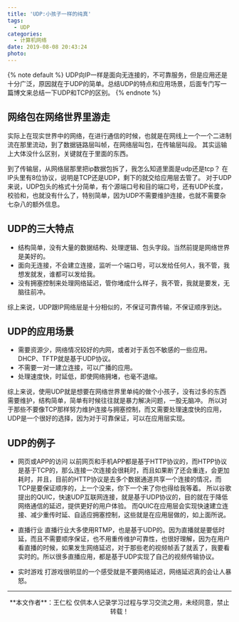 ```yaml
---
title: 'UDP:小孩子一样的纯真'
tags:
  - UDP
categories:
  - 计算机网络
date: 2019-08-08 20:43:24
photo:
---
```


{% note default %} 
UDP向IP一样是面向无连接的，不可靠服务，但是应用还是十分广泛，原因就在于UDP的简单。总结UDP的特点和应用场景，后面专门写一篇博文来总结一下UDP和TCP的区别。
{% endnote %}

<!-- more -->
## 网络包在网络世界里游走

实际上在现实世界中的网络，在进行通信的时候，也就是在网线上一个一个二进制流在那里流动，到了数据链路层叫帧，在网络层叫包，在传输层叫段。
其实运输上大体没什么区别，关键就在于里面的东西。

到了传输层，从网络层那里把ip数据包拆了，我怎么知道里面是udp还是tcp？
在IP头里有8位协议，说明是TCP还是UDP，剩下的就交给应用层去管了。
对于UDP来说，UDP包头的格式十分简单，有个源端口号和目的端口号，还有UDP长度，校验和，也就没有什么了，特别简单，因为UDP不需要维护连接，也就不需要杂七杂八的额外信息。

## UDP的三大特点

- 结构简单，没有大量的数据结构、处理逻辑、包头字段。当然前提是网络世界是美好的。
- 面向无连接，不会建立连接，监听一个端口号，可以发给任何人，我不管，我想发就发，谁都可以发给我。
- 没有拥塞控制来处理网络延迟，管你堵成什么样子，我不管，我就是要发，无脑往前冲。

综上来说，UDP跟IP网络层是十分相似的，不保证可靠传输，不保证顺序到达。

## UDP的应用场景
- 需要资源少，网络情况较好的内网，或者对于丢包不敏感的一些应用。DHCP、TFTP就是基于UDP协议。
- 不需要一对一建立连接，可以广播的应用。
- 处理速度快，时延低，即使网络拥堵，也毫不退缩。

综上来说，使用UDP就是想要在网络世界里单纯的做个小孩子，没有过多的东西需要维护，结构简单，简单有时候往往就是暴力解决问题，一股无脑冲。
所以对于那些不要像TCP那样努力维护连接与拥塞控制，而又需要处理速度快的应用，UDP是一个很好的选择，因为对于可靠保证，可以在应用层实现。

## UDP的例子
- 网页或APP的访问
以前网页和手机APP都是基于HTTP协议的，而HTPP协议是基于TCP的，那么连接一次连接会很耗时，而且如果断了还会重连，会更加耗时，并且，目前的HTTP协议是去多个数据通道共享一个连接的情况，而TCP是要保证顺序的，上一个没来，你下一个来了你也得给我等着。
所以谷歌提出的QUIC，快速UDP互联网连接，就是基于UDP协议的，目的就在于降低网络通信的延迟，提供更好的用户体验。
而QUIC在应用层会实现快速建立连接、减少重传时延、自适应拥塞控制，这些就是在应用层做的，如上面所说。

- 直播行业
直播行业大多使用RTMP，也是基于UDP的。因为直播就是要低时延，而且不需要顺序保证，也不用重传维护可靠性，也很好理解，因为在用户看直播的时候，如果发生网络延迟，对于那些老的视频帧丢了就丢了，我要看实时的。所以很多直播应用，都是基于UDP实现了自己的视频传输协议。

- 实时游戏
打游戏很明显的一个感受就是不要网络延迟，网络延迟真的会让人暴怒。










--- 

<div align="center">
	**本文作者**：王仁松
	仅供本人记录学习过程与学习交流之用，未经同意，禁止转载！
</div>
